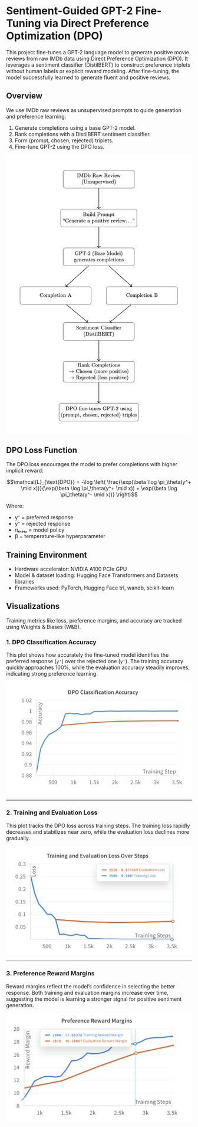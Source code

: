 # Sentiment-Guided GPT-2 Fine-Tuning via Direct Preference Optimization (DPO)

This project fine-tunes a GPT-2 language model to generate positive movie reviews from raw IMDb data using Direct Preference Optimization (DPO). It leverages a sentiment classifier (DistilBERT) to construct preference triplets without human labels or explicit reward modeling. After fine-tuning, the model successfully learned to generate fluent and positive reviews.

## Overview

We use IMDb raw reviews as unsupervised prompts to guide generation and preference learning:
1. Generate completions using a base GPT-2 model.
2. Rank completions with a DistilBERT sentiment classifier.
3. Form (prompt, chosen, rejected) triplets.
4. Fine-tune GPT-2 using the DPO loss.


![Training Pipeline Diagram](diagram.png)


## DPO Loss Function

The DPO loss encourages the model to prefer completions with higher implicit reward:
```math
\mathcal{L}_{\text{DPO}} = -\log \left( \frac{\exp(\beta \log \pi_\theta(y^+ \mid x))}{\exp(\beta \log \pi_\theta(y^+ \mid x)) + \exp(\beta \log \pi_\theta(y^- \mid x))} \right)
```
Where:
- y⁺ = preferred response
- y⁻ = rejected response
- πₜₕₑₜₐ = model policy
- β = temperature-like hyperparameter


## Training Environment

- Hardware accelerator: NVIDIA A100 PCIe GPU
- Model & dataset loading: Hugging Face Transformers and Datasets libraries
- Frameworks used: PyTorch, Hugging Face trl, wandb, scikit-learn


## Visualizations

Training metrics like loss, preference margins, and accuracy are tracked using Weights & Biases (W&B).

### 1. DPO Classification Accuracy

This plot shows how accurately the fine-tuned model identifies the preferred response (`y⁺`) over the rejected one (`y⁻`). The training accuracy quickly approaches 100%, while the evaluation accuracy steadily improves, indicating strong preference learning.

![DPO Classification Accuracy](Accuracy.png)

---

### 2. Training and Evaluation Loss

This plot tracks the DPO loss across training steps. The training loss rapidly decreases and stabilizes near zero, while the evaluation loss declines more gradually.

![Training and Evaluation Loss](loss.png)

---

### 3. Preference Reward Margins

Reward margins reflect the model’s confidence in selecting the better response. Both training and evaluation margins increase over time, suggesting the model is learning a stronger signal for positive sentiment generation.

![Preference Reward Margins](Margin.png)
